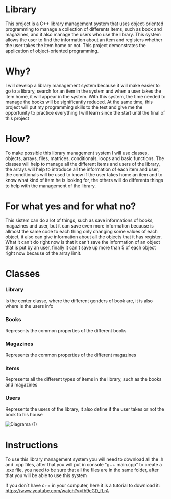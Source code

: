 # Library
This project is a C++ library management system that uses object-oriented programming to manage a collection of differents items, such as book and magazines, and it also manage the users who use the library. This system allows the user to find the information about an item and registers whether the user takes the item home or not. This project demonstrates the application of object-oriented programming.
# Why?
I will develop a library management system because it will make easier to go to a library, search for an item in the system and when a user takes the item home, it will appear in the system. With this system, the time needed to manage the books will be significantly reduced. At the same time, this project will put my programming skills to the test and give me the opportunity to practice everything I will learn since the start until the final of this project 
# How?
To make possible this library management system I will use classes, objects, arrays, files, matrices, conditionals, loops and basic functions. The classes will help to manage all the different items and users of the library, the arrays will help to introduce all the information of each item and user, the conditionals will be used to know if the user takes home an item and to know what kind of item he is looking for, the others will do differents things to help with the management of the library.
# For what yes and for what no?
This sistem can do a lot of things, such as save informations of books, magazines and user, but it can save even more information because is allmost the same code to each thing only changing some values of each object, it also can give information about all the objects that it has register. What it can't do right now is that it can't save the information of an object that is put by an user, finally it can't save up more than 5 of each object right now because of the array limit.
# Classes
### Library
Is the center classe, where the different genders of book are, it is also where is the users info
### Books
Represents the common properties of the different books
### Magazines
Represents the common properties of the different magazines 
### Items
Represents all the different types of items in the library, such as the books and magazines
### Users
Represents the users of the library, it also define if the user takes or not the book to his house

![Diagrama (1)](https://github.com/user-attachments/assets/76e7711a-7df9-4e1e-b359-59c12a84e65e)

# Instructions
To use this library management system you will need to download all the .h and .cpp files, after that you will put in console "g++ main.cpp" to create a .exe file, you need to be sure that all the files are in the same folder, after that you will be able to use this system

If you don´t have c++ in your computer, here it is a tutorial to download it: https://www.youtube.com/watch?v=fh9cGD_fLrA


